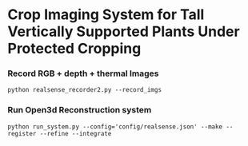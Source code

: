 # Crop Imaging System for Tall Vertically Supported Plants Under Protected Cropping

### Record RGB + depth + thermal Images
`python realsense_recorder2.py --record_imgs`

### Run Open3d Reconstruction system
`python run_system.py --config='config/realsense.json' --make --register --refine --integrate`